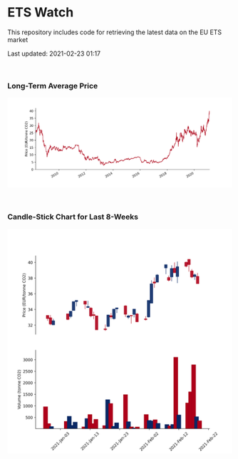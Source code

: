 # ETS Watch

This repository includes code for retrieving the latest data on the EU ETS market

Last updated: 2021-02-23 01:17

<br>

### Long-Term Average Price

![Long-term average](img/long_term_avg.png)

<br>

### Candle-Stick Chart for Last 8-Weeks

![Open, High, Low, Close & Volume](img/ohlc_vol.png)

